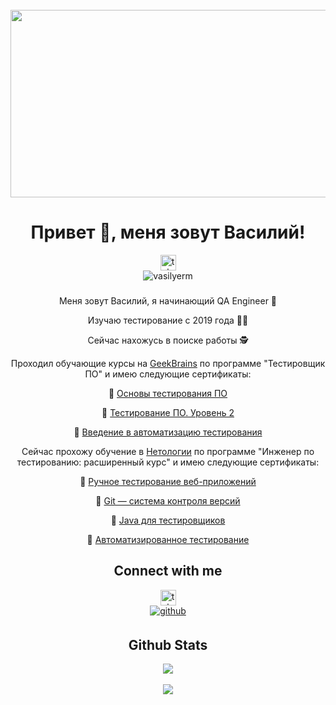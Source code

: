 <br clear="both">

<div align="center">
  <img height="300" width="600" src="https://i.pinimg.com/originals/90/70/32/9070324cdfc07c68d60eed0c39e77573.gif"  />
</div>

###





###
<h1 align="center">Привет 👋, меня зовут Василий!</h1>

<div align="center">
<a href="https://t.me/Vasily_Ermolaev" target="_blank">
    <img src="https://img.shields.io/static/v1?message=Telegram&logo=telegram&label=&color=2CA5E0&logoColor=white&labelColor=&style=for-the-badge" height="25" alt="telegram logo"  />
  </a>


<div align="center">
<a align="left"> <img src="https://komarev.com/ghpvc/?username=vasilyerm&label=Profile%20views&color=0e75b6&style=flat" alt="vasilyerm" /> </a>

###


Меня зовут Василий, я начинающий QA Engineer 🐞  
  

Изучаю тестирование с 2019 года 👨‍🎓  
  

Сейчас нахожусь в поиске работы 🕵️  
  

Проходил обучающие курсы на [GeekBrains](https://gb.ru/) по программе "Тестировщик ПО" и имею следующие сертификаты:  
  



🧾 [Основы тестирования ПО](https://gb.ru/certificates/654631)

🧾 [Тестирование ПО. Уровень 2](https://gb.ru/certificates/694529)

🧾 [Введение в автоматизацию тестирования](https://gb.ru/certificates/722182)

  
  

Сейчас прохожу обучение в [Нетологии](https://netology.ru/) по программе "Инженер по тестированию: расширенный курс" и имею следующие сертификаты:  
  

🧾 [Ручное тестирование веб-приложений](https://netology.ru/sharing/0b901c3a51b5e9c0c13bef42e89c2bb3?utm_source=social&utm_campaign=certificate_lms )

🧾 [Git — система контроля версий](https://netology.ru/sharing/847c73c7cd93a399e9aea4104c4eea60?utm_source=social&utm_campaign=certificate_lms )

🧾 [Java для тестировщиков](https://netology.ru/sharing/3e906f7aaf1f760bff70776a357641de?utm_source=social&utm_campaign=certificate_lms )

🧾 [Автоматизированное тестирование](https://netology.ru/sharing/36521d28dc581e6da4d4ab6629da8b07?utm_source=social&utm_campaign=achievements)  
  
###

## Connect with me  
<div align="center">
<a href="https://t.me/Vasily_Ermolaev" target="_blank">
    <img src="https://img.shields.io/static/v1?message=Telegram&logo=telegram&label=&color=2CA5E0&logoColor=white&labelColor=&style=for-the-badge" height="25" alt="telegram logo"  />
  </a>
<div align="center">
<a href="https://github.com/rishavanand" target="_blank">
<img src=https://img.shields.io/badge/github-%2324292e.svg?&style=for-the-badge&logo=github&logoColor=white alt=github style="margin-bottom: 5px;" />
</a>



## Github Stats  
<div align="center"><img src="https://github-readme-stats.vercel.app/api/top-langs/?username=VasilyErm&hide_border=true&layout=compact" align="center" /></div>  

<br/>  
 

<div align="center">
<img src="https://komarev.com/ghpvc/?username=VasilyErm&&style=flat-square" align="center" />
</div>  

